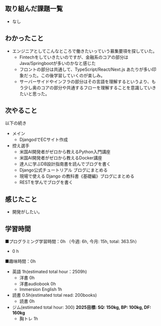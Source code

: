 ## 取り組んだ課題一覧
- なし

## わかったこと
- エンジニアとしてこんなところで働きたいっていう募集要項を探していた。
  - Fintechをしていきたいのですが、金融系のコアの部分はJava/Springbootが多いのかなと感じた
  - フロントの部分は共通して、TypeScript/React/Next.js あたりが多い印象だった。この後学習していくのが楽しみ。
  - サーバーサイドやインフラの部分はその言語を理解するというより、もう少し奥のコアの部分や共通するフローを理解することを意識していきたいと思った。

## 次やること
以下の続き
- メイン
  - DjangodでECサイト作成
- 控え選手 
  - 米国AI開発者がゼロから教えるPython入門講座
  - 米国AI開発者がゼロから教えるDocker講座
  - 達人に学ぶDB設計指南書を読んでブログを書く
  - Django公式チュートリアル ブログにまとめる
  - 現場で使える Django の教科書《基礎編》ブログにまとめる
  - RESTを学んでブログを書く

## 感じたこと
- 開発がしたい。

## 学習時間
■プログラミング学習時間：0h （今週: 6h, 今月: 15h, total: 363.5h）
- 0 h

■趣味時間：0h
- 英語 1h(estimated total hour：2509h)
  - 洋書 0h
  - 洋書audiobook 0h
  - Immersion English 1h
- 読書 0.5h(estimated total read: 200books)
  - 読書 0h
- ジム(estimated total hour: 300) **2025目標: SQ: 150kg, BP: 100kg, DF: 160kg**
  - 胸トレ 1h
